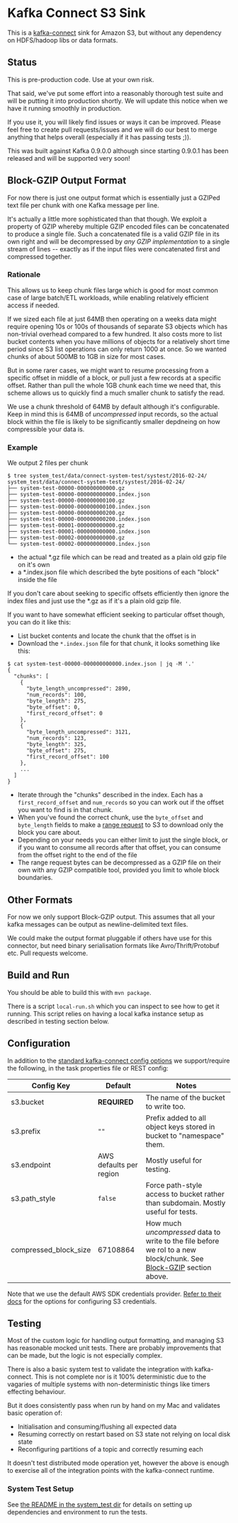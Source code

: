 # Kafka Connect S3 Sink

This is a [kafka-connect](http://kafka.apache.org/documentation.html#connect) sink for Amazon S3, but without any dependency on HDFS/hadoop libs or data formats.

## Status

This is pre-production code. Use at your own risk.

That said, we've put some effort into a reasonably thorough test suite and will be putting it into production shortly. We will update this notice when we have it running smoothly in production.

If you use it, you will likely find issues or ways it can be improved. Please feel free to create pull requests/issues and we will do our best to merge anything that helps overall (especially if it has passing tests ;)).

This was built against Kafka 0.9.0.0 although since starting 0.9.0.1 has been released and will be supported very soon!

## Block-GZIP Output Format

For now there is just one output format which is essentially just a GZIPed text file per chunk with one Kafka message per line.

It's actually a little more sophisticated than that though. We exploit a property of GZIP whereby multiple GZIP encoded files can be concatenated to produce a single file. Such a concatenated file is a valid GZIP file in its own right and will be decompressed by _any GZIP implementation_ to a single stream of lines -- exactly as if the input files were concatenated first and compressed together.

### Rationale

This allows us to keep chunk files large which is good for most common case of large batch/ETL workloads, while enabling relatively efficient access if needed. 

If we sized each file at just 64MB then operating on a weeks data might require opening 10s or 100s of thousands of separate S3 objects which has non-trivial overhead compared to a few hundred. It also costs more to list bucket contents when you have millions of objects for a relatively short time period since S3 list operations can only return 1000 at once. So we wanted chunks of about 500MB to 1GB in size for most cases.

But in some rarer cases, we might want to resume processing from a specific offset in middle of a block, or pull just a few records at a specific offset. Rather than pull the whole 1GB chunk each time we need that, this scheme allows us to quickly find a much smaller chunk to satisfy the read. 

We use a chunk threshold of 64MB by default although it's configurable. Keep in mind this is 64MB of _uncompressed_ input records, so the actual block within the file is likely to be significantly smaller depdneing on how compressible your data is.

### Example

We output 2 files per chunk

```
$ tree system_test/data/connect-system-test/systest/2016-02-24/
system_test/data/connect-system-test/systest/2016-02-24/
├── system-test-00000-000000000000.gz
├── system-test-00000-000000000000.index.json
├── system-test-00000-000000000100.gz
├── system-test-00000-000000000100.index.json
├── system-test-00000-000000000200.gz
├── system-test-00000-000000000200.index.json
├── system-test-00001-000000000000.gz
├── system-test-00001-000000000000.index.json
├── system-test-00002-000000000000.gz
└── system-test-00002-000000000000.index.json
```
 - the actual *.gz file which can be read and treated as a plain old gzip file on it's own
 - a *.index.json file which described the byte positions of each "block" inside the file

If you don't care about seeking to specific offsets efficiently then ignore the index files and just use the *.gz as if it's a plain old gzip file.

If you want to have somewhat efficient seeking to particular offset though, you can do it like this:
 - List bucket contents and locate the chunk that the offset is in
 - Download the `*.index.json` file for that chunk, it looks something like this:
```
$ cat system-test-00000-000000000000.index.json | jq -M '.'
{
  "chunks": [
    {
      "byte_length_uncompressed": 2890,
      "num_records": 100,
      "byte_length": 275,
      "byte_offset": 0,
      "first_record_offset": 0
    },
    {
      "byte_length_uncompressed": 3121,
      "num_records": 123,
      "byte_length": 325,
      "byte_offset": 275,
      "first_record_offset": 100
    },
    ...
  ]
}
```
 - Iterate through the "chunks" described in the index. Each has a `first_record_offset` and `num_records` so you can work out if the offset you want to find is in that chunk.
 - When you've found the correct chunk, use the `byte_offset` and `byte_length` fields to make a [range request](https://www.w3.org/Protocols/rfc2616/rfc2616-sec14.html#sec14.35) to S3 to download only the block you care about.
  - Depending on your needs you can either limit to just the single block, or if you want to consume all records after that offset, you can consume from the offset right to the end of the file
 - The range request bytes can be decompressed as a GZIP file on their own with any GZIP compatible tool, provided you limit to whole block boundaries.

## Other Formats

For now we only support Block-GZIP output. This assumes that all your kafka messages can be output as newline-delimited text files.

We could make the output format pluggable if others have use for this connector, but need binary serialisation formats like Avro/Thrift/Protobuf etc. Pull requests welcome.

## Build and Run

You should be able to build this with `mvn package`.

There is a script `local-run.sh` which you can inspect to see how to get it running. This script relies on having a local kafka instance setup as described in testing section below.

## Configuration

In addition to the [standard kafka-connect config options](http://kafka.apache.org/documentation.html#connectconfigs) we support/require the following, in the task properties file or REST config:

| Config Key | Default | Notes |
| ---------- | ------- | ----- |
| s3.bucket | **REQUIRED** | The name of the bucket to write too. |
| s3.prefix | `""` | Prefix added to all object keys stored in bucket to "namespace" them. |
| s3.endpoint | AWS defaults per region | Mostly useful for testing. |
| s3.path_style | `false` | Force path-style access to bucket rather than subdomain. Mostly useful for tests. |
| compressed_block_size | 67108864 | How much _uncompressed_ data to write to the file before we rol to a new block/chunk. See [Block-GZIP](#user-content-block-gzip-output-format) section above. |

Note that we use the default AWS SDK credentials provider. [Refer to their docs](http://docs.aws.amazon.com/AWSSdkDocsJava/latest/DeveloperGuide/credentials.html#id1) for the options for configuring S3 credentials.

## Testing

Most of the custom logic for handling output formatting, and managing S3 has reasonable mocked unit tests. There are probably improvements that can be made, but the logic is not especially complex.

There is also a basic system test to validate the integration with kafka-connect. This is not complete nor is it 100% deterministic due to the vagaries of multiple systems with non-deterministic things like timers effecting behaviour.

But it does consistently pass when run by hand on my Mac and validates basic operation of:

 - Initialisation and consuming/flushing all expected data
 - Resuming correctly on restart based on S3 state not relying on local disk state
 - Reconfiguring partitions of a topic and correctly resuming each

It doesn't test distributed mode operation yet, however the above is enough to exercise all of the integration points with the kafka-connect runtime.

### System Test Setup

See [the README in the system_test dir](/system_test/README.md) for details on setting up dependencies and environment to run the tests.
